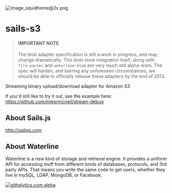 ![image_squidhome@2x.png](http://i.imgur.com/RIvu9.png) 

# sails-s3

> #### IMPORTANT NOTE
> The blob adapter specification is still a work in progress, and may change dramatically.
> This blob store integration itself, along with `file-parser` and `waterline-blob` are very much still alpha-ware.
> The spec will harden, and barring any unforeseen circumstances, we should be able to officially release these adapters by the end of 2013.

Streaming binary upload/download adapter for Amazon S3




If you'd still like to try it out, see the example here: https://github.com/mikermcneil/stream-debug

## About Sails.js
http://sailsjs.com

## About Waterline
Waterline is a new kind of storage and retrieval engine.  It provides a uniform API for accessing stuff from different kinds of databases, protocols, and 3rd party APIs.  That means you write the same code to get users, whether they live in mySQL, LDAP, MongoDB, or Facebook.

[![githalytics.com alpha](https://cruel-carlota.pagodabox.com/a22d3919de208c90c898986619efaa85 "githalytics.com")](http://githalytics.com/balderdashy/sails-dirty)

